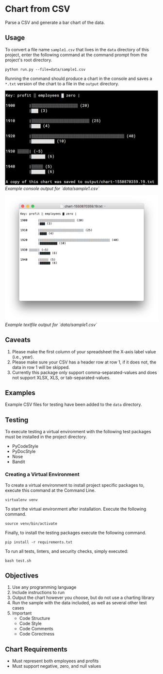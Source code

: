 # Chart from CSV
Parse a CSV and generate a bar chart of the data.

## Usage
To convert a file name `sample1.csv` that lives in the `data` directory of this
project, enter the following command at the command prompt from the project's
root directory.

```
python run.py --file=data/sample1.csv
```

Running the command should produce a chart in the console and saves a `*.txt`
version of the chart to a file in the `output` directory.

<p><img src="output/example-console.png" />
<em>Example console output for `data/sample1.csv`</em></p>

<p><img src="output/example-textfile.png" />
<em>Example textfile output for `data/sample1.csv`</em></p>

## Caveats

1. Please make the first column of your spreadsheet the X-axis label value 
   (i.e., year).
2. Please make sure your CSV has a header row at row 1, if it does not, the
   data in row 1 will be skipped.
3. Currently this package only support comma-separated-values and does not
   support XLSX, XLS, or tab-separated-values.

## Examples
Example CSV files for testing have been added to the `data` directory.

## Testing
To execute testing a virtual environment with the following test packages must
be installed in the project directory.

- PyCodeStyle
- PyDocStyle
- Nose
- Bandit

### Creating a Virtual Environment
To create a virtual environment to install project specific packages to,
execute this command at the Command Line.

```
virtualenv venv
```

To start the virtual environment after installation. Execute the following
command.

```
source venv/bin/activate
```

Finally, to install the testing packages execute the following command.

```
pip install -r requirements.txt
```

To run all tests, linters, and security checks, simply executed:

```
bash test.sh
```

## Objectives

1. Use any programming language
2. Include instructions to run
3. Output the chart however you choose, but do not use a charting library
4. Run the sample with the data included, as well as several other test cases
5. Important
    - Code Structure
    - Code Style
    - Code Comments
    - Code Corectness

## Chart Requirements
- Must represent both employees and profits
- Must support negative, zero, and null values
